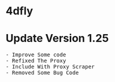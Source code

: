 # 4dfly 
# Update Version 1.25 
<pre
<lil>- Improve Some code
<lil>- Refixed The Proxy  
<lil>- Include With Proxy Scraper
<lil>- Removed Some Bug Code
